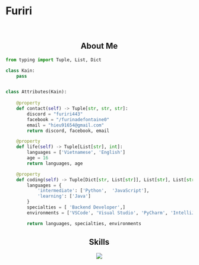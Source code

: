 # Furiri


<p align="center">
    <img alt="" src=https://img.shields.io/github/stars/RaidenShogun503?style=for-the-badge&?affiliations=OWNER%2CCOLLABORATOR />
    <img alt="" src=https://komarev.com/ghpvc/?username=RaidenShogun503&style=for-the-badge />
</p>

<h2 align="center">About Me </h2>

```python
from typing import Tuple, List, Dict

class Kain:
    pass


class Attributes(Kain):
    
    @property
    def contact(self) -> Tuple[str, str, str]:
        discord = "furiri443"
        facebook = "/furinadefontaine0"
        email = "hieu91654@gmail.com"
        return discord, facebook, email

    @property
    def life(self) -> Tuple[List[str], int]:
        languages = ['Vietnamese', 'English']
        age = 16
        return languages, age

    @property
    def coding(self) -> Tuple[Dict[str, List[str]], List[str], List[str]]:
        languages = {
            'intermediate': ['Python',  'JavaScript'],
            'learning': ['Java']
        }
        specialties = [ 'Backend Developer',]
        environments = ['VSCode', 'Visual Studio', 'PyCharm', 'IntelliJ IDEA']

        return languages, specialties, environments

```

<h2 align="center">Skills </h2>

<p align="center">
  <a href="https://skillicons.dev">
    <img src="https://skillicons.dev/icons?i=py,vscode,visualstudio,fastapi,js,css,html,java"/>
  </a>
</p>

<p href="https://discord.gg/onlp" align="center">
    <img alt="" src="https://github-readme-stats.vercel.app/api?username=RaidenShogun503&theme=tokyonight&show_icons=true"/>
</p>

<p href="https://discord.gg/onlp" align="center">
    <img alt="" src="https://lanyard.cnrad.dev/api/953605651672743998"/>
</p>

